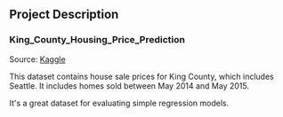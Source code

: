 
## Project Description

### King_County_Housing_Price_Prediction

Source: [Kaggle](https://www.kaggle.com/harlfoxem/housesalesprediction)

This dataset contains house sale prices for King County, which includes Seattle. It includes homes sold between May 2014 and May 2015.

It's a great dataset for evaluating simple regression models.


